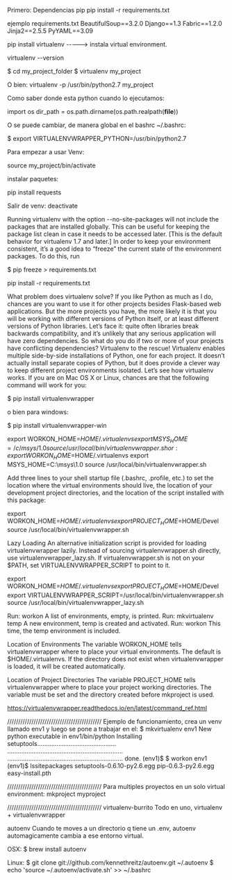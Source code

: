 Primero: Dependencias pip
pip install -r requirements.txt


ejemplo requirements.txt
BeautifulSoup==3.2.0
Django==1.3
Fabric==1.2.0
Jinja2==2.5.5
PyYAML==3.09

pip install virtualenv -----> instala virtual environment.

virtualenv --version

$ cd my_project_folder
$ virtualenv my_project

O bien:
virtualenv -p /usr/bin/python2.7 my_project

Como saber donde esta python cuando lo ejecutamos:

import os
dir_path = os.path.dirname(os.path.realpath(__file__))

O se puede cambiar, de manera global en el bashrc ~/.bashrc:

$ export VIRTUALENVWRAPPER_PYTHON=/usr/bin/python2.7


Para empezar a usar Venv:

source my_project/bin/activate

instalar paquetes:

pip install requests

Salir de venv:
deactivate

Running virtualenv with the option --no-site-packages will not include the packages that are installed globally. This can be useful for keeping the package list clean in case it needs to be accessed later. [This is the default behavior for virtualenv 1.7 and later.]
In order to keep your environment consistent, it’s a good idea to “freeze” the current state of the environment packages. To do this, run

$ pip freeze > requirements.txt

 pip install -r requirements.txt

What problem does virtualenv solve? If you like Python as much as I do, chances are
you want to use it for other projects besides Flask-based web applications.  But the
more projects you have, the more likely it is that you will be working with different
versions of Python itself, or at least different versions of Python libraries. Let’s face it:
quite often libraries break backwards compatibility, and it’s unlikely that any serious
application will have zero dependencies.  So what do you do if two or more of your
projects have conflicting dependencies?
Virtualenv  to  the  rescue!   Virtualenv  enables  multiple  side-by-side  installations  of
Python, one for each project.  It doesn’t actually install separate copies of Python, but
it does provide a clever way to keep different project environments isolated. Let’s see
how virtualenv works.
If you are on Mac OS X or Linux, chances are that the following command will work
for you:

$ pip install virtualenvwrapper

o bien para windows:

$ pip install virtualenvwrapper-win


export WORKON_HOME=$HOME/.virtualenvs
export MSYS_HOME=/c/msys/1.0
source /usr/local/bin/virtualenvwrapper.sh
or:
export WORKON_HOME=$HOME/.virtualenvs
export MSYS_HOME=C:\msys\1.0
source /usr/local/bin/virtualenvwrapper.sh


Add three lines to your shell startup file (.bashrc, .profile, etc.) to set the location where the virtual environments should live, the location of your development project directories, and the location of the script installed with this package:

export WORKON_HOME=$HOME/.virtualenvs
export PROJECT_HOME=$HOME/Devel
source /usr/local/bin/virtualenvwrapper.sh

Lazy Loading
An alternative initialization script is provided for loading virtualenvwrapper lazily. Instead of sourcing virtualenvwrapper.sh directly, use virtualenvwrapper_lazy.sh. If virtualenvwrapper.sh is not on your $PATH, set VIRTUALENVWRAPPER_SCRIPT to point to it.

export WORKON_HOME=$HOME/.virtualenvs
export PROJECT_HOME=$HOME/Devel
export VIRTUALENVWRAPPER_SCRIPT=/usr/local/bin/virtualenvwrapper.sh
source /usr/local/bin/virtualenvwrapper_lazy.sh


Run: workon
A list of environments, empty, is printed.
Run: mkvirtualenv temp
A new environment, temp is created and activated.
Run: workon
This time, the temp environment is included.


Location of Environments
The variable WORKON_HOME tells virtualenvwrapper where to place your virtual environments. The default is $HOME/.virtualenvs. If the directory does not exist when virtualenvwrapper is loaded, it will be created automatically.

Location of Project Directories
The variable PROJECT_HOME tells virtualenvwrapper where to place your project working directories. The variable must be set and the directory created before mkproject is used.

https://virtualenvwrapper.readthedocs.io/en/latest/command_ref.html

///////////////////////////////////////////
Ejemplo de funcionamiento, crea un venv llamado env1 y luego se pone a trabajar en el:
$ mkvirtualenv env1
New python executable in env1/bin/python
Installing setuptools.............................................
..................................................................
..................................................................
done.
(env1)$ $ workon env1
(env1)$ lssitepackages
setuptools-0.6.10-py2.6.egg     pip-0.6.3-py2.6.egg
easy-install.pth     


///////////////////////////////////////////
Para multiples proyectos en un solo virtual environment:
mkproject myproject


///////////////////////////////////////////
virtualenv-burrito
Todo en uno, virtualenv + virtualenvwrapper

autoenv
Cuando te moves a un directorio q tiene un .env, autoenv automagicamente cambia a ese entorno virtual.

OSX:
$ brew install autoenv

Linux:
$ git clone git://github.com/kennethreitz/autoenv.git ~/.autoenv
$ echo 'source ~/.autoenv/activate.sh' >> ~/.bashrc
